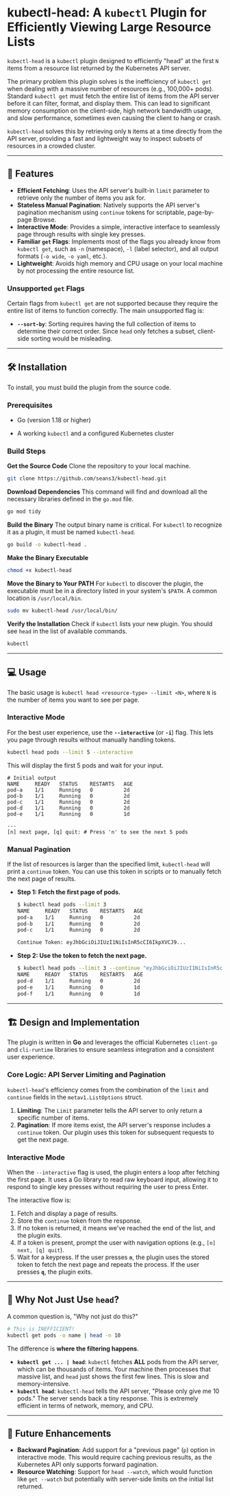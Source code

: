 # kubectl-head: A `kubectl` Plugin for Efficiently Viewing Large Resource Lists

`kubectl-head` is a `kubectl` plugin designed to efficiently "head" at the first `N` items from a resource list returned by the Kubernetes API server.

The primary problem this plugin solves is the inefficiency of `kubectl get` when dealing with a massive number of resources (e.g., 100,000+ pods). Standard `kubectl get` must fetch the entire list of items from the API server before it can filter, format, and display them. This can lead to significant memory consumption on the client-side, high network bandwidth usage, and slow performance, sometimes even causing the client to hang or crash.

`kubectl-head` solves this by retrieving only `N` items at a time directly from the API server, providing a fast and lightweight way to inspect subsets of resources in a crowded cluster.

-----

## 🚀 Features

  * **Efficient Fetching**: Uses the API server's built-in `limit` parameter to retrieve only the number of items you ask for.
  * **Stateless Manual Pagination**: Natively supports the API server's pagination mechanism using `continue` tokens for scriptable, page-by-page Browse.
  * **Interactive Mode**: Provides a simple, interactive interface to seamlessly page through results with single key presses.
  * **Familiar `get` Flags**: Implements most of the flags you already know from `kubectl get`, such as `-n` (namespace), `-l` (label selector), and all output formats (`-o wide`, `-o yaml`, etc.).
  * **Lightweight**: Avoids high memory and CPU usage on your local machine by not processing the entire resource list.

### Unsupported `get` Flags

Certain flags from `kubectl get` are not supported because they require the entire list of items to function correctly. The main unsupported flag is:

  * **`--sort-by`**: Sorting requires having the full collection of items to determine their correct order. Since `head` only fetches a subset, client-side sorting would be misleading.

-----

## 🛠️ Installation


To install, you must build the plugin from the source code.

### Prerequisites

* Go (version 1.18 or higher)

* A working `kubectl` and a configured Kubernetes cluster

### Build Steps

**Get the Source Code**
Clone the repository to your local machine.

```bash
git clone https://github.com/seans3/kubectl-head.git
```

**Download Dependencies**
This command will find and download all the necessary libraries defined in the `go.mod` file.

```bash
go mod tidy
```

**Build the Binary**
The output binary name is critical. For `kubectl` to recognize it as a plugin, it must be named `kubectl-head`.

```bash
go build -o kubectl-head .
```

**Make the Binary Executable**

```bash
chmod +x kubectl-head
```

**Move the Binary to Your PATH**
For `kubectl` to discover the plugin, the executable must be in a directory listed in your system's `$PATH`. A common location is `/usr/local/bin`.

```bash
sudo mv kubectl-head /usr/local/bin/
```

**Verify the Installation**
Check if `kubectl` lists your new plugin. You should see `head` in the list of available commands.

```bash
kubectl
```

-----

## 💻 Usage

The basic usage is `kubectl head <resource-type> --limit <N>`, where `N` is the number of items you want to see per page.

### Interactive Mode

For the best user experience, use the **`--interactive`** (or **`-i`**) flag. This lets you page through results without manually handling tokens.

```bash
kubectl head pods --limit 5 --interactive
```

This will display the first 5 pods and wait for your input.

```text
# Initial output
NAME     READY   STATUS    RESTARTS   AGE
pod-a    1/1     Running   0          2d
pod-b    1/1     Running   0          2d
pod-c    1/1     Running   0          2d
pod-d    1/1     Running   0          2d
pod-e    1/1     Running   0          1d

---
[n] next page, [q] quit: # Press 'n' to see the next 5 pods
```

### Manual Pagination

If the list of resources is larger than the specified limit, `kubectl-head` will print a `continue` token. You can use this token in scripts or to manually fetch the next page of results.

  * **Step 1: Fetch the first page of pods.**

    ```bash
    $ kubectl head pods --limit 3
    NAME     READY   STATUS    RESTARTS   AGE
    pod-a    1/1     Running   0          2d
    pod-b    1/1     Running   0          2d
    pod-c    1/1     Running   0          2d

    Continue Token: eyJhbGciOiJIUzI1NiIsInR5cCI6IkpXVCJ9...
    ```

  * **Step 2: Use the token to fetch the next page.**

    ```bash
    $ kubectl head pods --limit 3 --continue "eyJhbGciOiJIUzI1NiIsInR5cCI6IkpXVCJ9..."
    NAME     READY   STATUS    RESTARTS   AGE
    pod-d    1/1     Running   0          2d
    pod-e    1/1     Running   0          1d
    pod-f    1/1     Running   0          1d
    ```

-----

## 🏗️ Design and Implementation

The plugin is written in **Go** and leverages the official Kubernetes `client-go` and `cli-runtime` libraries to ensure seamless integration and a consistent user experience.

### Core Logic: API Server Limiting and Pagination

`kubectl-head`'s efficiency comes from the combination of the `limit` and `continue` fields in the `metav1.ListOptions` struct.

1.  **Limiting**: The `Limit` parameter tells the API server to only return a specific number of items.
2.  **Pagination**: If more items exist, the API server's response includes a `continue` token. Our plugin uses this token for subsequent requests to get the next page.

### Interactive Mode

When the `--interactive` flag is used, the plugin enters a loop after fetching the first page. It uses a Go library to read raw keyboard input, allowing it to respond to single key presses without requiring the user to press Enter.

The interactive flow is:

1.  Fetch and display a page of results.
2.  Store the `continue` token from the response.
3.  If no token is returned, it means we've reached the end of the list, and the plugin exits.
4.  If a token is present, prompt the user with navigation options (e.g., `[n] next, [q] quit`).
5.  Wait for a keypress. If the user presses **`n`**, the plugin uses the stored token to fetch the next page and repeats the process. If the user presses **`q`**, the plugin exits.

-----

## 🤔 Why Not Just Use `head`?

A common question is, "Why not just do this?"

```bash
# This is INEFFICIENT!
kubectl get pods -o name | head -n 10
```

The difference is **where the filtering happens**.

  * **`kubectl get ... | head`**: `kubectl` fetches **ALL** pods from the API server, which can be thousands of items. Your machine then processes that massive list, and `head` just shows the first few lines. This is slow and memory-intensive.
  * **`kubectl head`**: `kubectl-head` tells the API server, "Please only give me 10 pods." The server sends back a tiny response. This is extremely efficient in terms of network, memory, and CPU.

-----

## 🔮 Future Enhancements

  * **Backward Pagination**: Add support for a "previous page" (`p`) option in interactive mode. This would require caching previous results, as the Kubernetes API only supports forward pagination.
  * **Resource Watching**: Support for `head --watch`, which would function like `get --watch` but potentially with server-side limits on the initial list returned.


